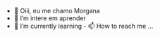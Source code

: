 - 👋 Oiii, eu me chamo Morgana
- 👀 I’m intere em aprender 
- 🌱 I’m currently learning - 📫 How to reach me ...

<!---
Morgana-K8/Morgana-K8 is a ✨ special ✨ repository because its `README.md` (this file) appears on your GitHub profile.
You can click the Preview link to take a look at your changes.
--->
